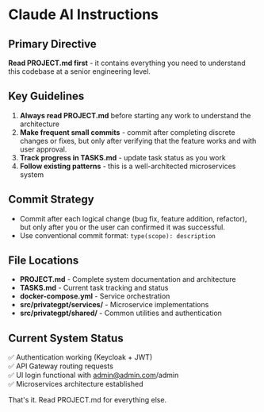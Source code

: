 # Claude AI Instructions

## Primary Directive
**Read PROJECT.md first** - it contains everything you need to understand this codebase at a senior engineering level.

## Key Guidelines
1. **Always read PROJECT.md** before starting any work to understand the architecture
2. **Make frequent small commits** - commit after completing discrete changes or fixes, but only after verifying that the feature works and with user approval. 
3. **Track progress in TASKS.md** - update task status as you work
4. **Follow existing patterns** - this is a well-architected microservices system


## Commit Strategy 
- Commit after each logical change (bug fix, feature addition, refactor), but only after you or the user can confirmed it was successful.
- Use conventional commit format: `type(scope): description`

## File Locations
- **PROJECT.md** - Complete system documentation and architecture
- **TASKS.md** - Current task tracking and status
- **docker-compose.yml** - Service orchestration
- **src/privategpt/services/** - Microservice implementations
- **src/privategpt/shared/** - Common utilities and authentication

## Current System Status
✅ Authentication working (Keycloak + JWT)  
✅ API Gateway routing requests  
✅ UI login functional with admin@admin.com/admin  
✅ Microservices architecture established

That's it. Read PROJECT.md for everything else.